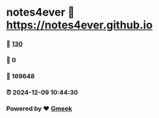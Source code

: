 # notes4ever :link: https://notes4ever.github.io 
### :page_facing_up: [130](https://notes4ever.github.io/tag.html) 
### :speech_balloon: 0 
### :hibiscus: 169648 
### :alarm_clock: 2024-12-09 10:44:30 
### Powered by :heart: [Gmeek](https://github.com/Meekdai/Gmeek)
